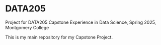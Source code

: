 # DATA205
Project for DATA205 Capstone Experience in Data Science, Spring 2025, Montgomery College

This is my main repository for my Capstone Project.
